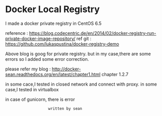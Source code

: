 # Docker Local Registry 

 I made a docker private  registry in CentOS 6.5

reference : https://blog.codecentric.de/en/2014/02/docker-registry-run-private-docker-image-repository/
ref git  : https://github.com/lukaspustina/docker-registry-demo

Above blog is goog for private registry.
but in my case,there are some errors 
so I added some error correction.

please refer my blog : http://docker-sean.readthedocs.org/en/latest/chapter1.html
  chapter 1.2.7 

in some cace,I tested in closed network and connect with proxy.
in some case,I tested  in virtualbox 

in case of gunicorn, there is error 


                       written by sean  

